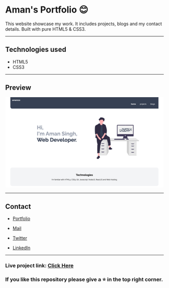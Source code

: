 # Aman's Portfolio 😊

This website showcase my work. It includes projects, blogs and my contact details. Built with pure HTML5 & CSS3. 

---
## Technologies used
* HTML5
* CSS3

---
## Preview
![Aman's Portfolio](/images/portfolio.png "Aman's Portfolio")

---
## Contact 
- [Portfolio](https://amansingh.netlify.app "Aman's Portfolio")

- <a href="mailto: reachout.amansingh@gmail.com" target="_top">Mail</a>

- [Twitter](https://twitter.com/aman11s "Aman's Twitter")

- [LinkedIn](https://linkedin.com/in/aman11s "Aman's LinkedIn")

---

### Live project link: [Click Here](https://amansingh.netlify.app "Aman's Portfolio")

### If you like this repository please give a ⭐ in the top right corner.
